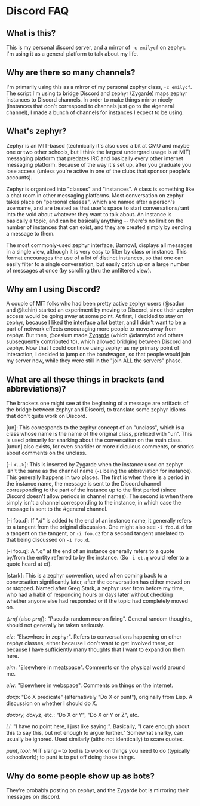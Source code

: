 # Discord FAQ

## What is this?
This is my personal discord server, and a mirror of `-c emilycf` on zephyr. I'm
using it as a general platform to talk about my life.

## Why are there so many channels?
I'm primarily using this as a mirror of my personal zephyr class, `-c emilycf`.
The script I'm using to bridge Discord and zephyr ([Zygarde][0]) maps zephyr
instances to Discord channels. In order to make things mirror nicely (instances
that don't correspond to channels just go to the #general channel), I made a
bunch of channels for instances I expect to be using.

## What's zephyr?
Zephyr is an MIT-based (technically it's also used a bit at CMU and maybe one
or two other schools, but I think the largest undergrad usage is at MIT)
messaging platform that predates IRC and basically every other internet
messaging platform. Because of the way it's set up, after you graduate you lose
access (unless you're active in one of the clubs that sponsor people's
accounts).

Zephyr is organized into "classes" and "instances". A class is something like a
chat room in other messaging platforms. Most conversation on zephyr takes place
on "personal classes", which are named after a person's username, and are
treated as that user's space to start conversations/rant into the void about
whatever they want to talk about. An instance is basically a topic, and can be
basically anything -- there's no limit on the number of instances that can
exist, and they are created simply by sending a message to them.

The most commonly-used zephyr interface, Barnowl, displays all messages in a
single view, although it is very easy to filter by class or instance. This
format encourages the use of a lot of distinct instances, so that one can
easily filter to a single conversation, but easily catch up on a large number
of messages at once (by scrolling thru the unfiltered view).

## Why am I using Discord?
A couple of MIT folks who had been pretty active zephyr users (@sadun and
@ltchin) started an experiment by moving to Discord, since their zephyr access
would be going away at some point. At first, I decided to stay on zephyr,
because I liked the interface a lot better, and I didn't want to be a part of
network effects encouraging more people to move away from zephyr. But then,
@cesium made [Zygarde][0] (which @dannybd and others subsequently contributed
to), which allowed bridging between Discord and zephyr.  Now that I could
continue using zephyr as my primary point of interaction, I decided to jump on
the bandwagon, so that people would join my server now, while they were still
in the "join ALL the servers" phase.

## What are all these things in brackets (and abbreviations)?
The brackets one might see at the beginning of a message are artifacts of the
bridge between zephyr and Discord, to translate some zephyr idioms that don't
quite work on Discord.

\[un\]: This corresponds to the zephyr concept of an "unclass", which is a
class whose name is the name of the original class, prefixed with "un". This is
used primarily for snarking about the conversation on the main class. \[unun\]
also exists, for even snarkier or more ridiculous comments, or snarks about
comments on the unclass.

\[-i <...>\]: This is inserted by Zygarde when the instance used on zephyr
isn't the same as the channel name (`-i` being the abbreviation for instance).
This generally happens in two places. The first is when there is a period in
the instance name, the message is sent to the Discord channel corresponding to
the part of the instance up to the first period (since Discord doesn't allow
periods in channel names). The second is when there simply isn't a channel
corresponding to the instance, in which case the message is sent to the
#general channel.

\[-i foo.d\]: If ".d" is added to the end of an instance name, it generally
refers to a tangent from the original discussion. One might also see `-i
foo.d.d` for a tangent on the tangent, or `-i foo.d2` for a second tangent
unrelated to that being discussed on `-i foo.d`.

\[-i foo.q\]: A ".q" at the end of an instance generally refers to a quote
by/from the entity referred to by the instance. (So `-i et.q` would refer to a
quote heard at et).

\[stark\]: This is a zephyr convention, used when coming back to a conversation
significantly later, after the conversation has either moved on or stopped.
Named after Greg Stark, a zephyr user from before my time, who had a habit of
responding hours or days later without checking whether anyone else had
responded or if the topic had completely moved on.

_ψrnf_ (also _prnf_): "Pseudo-random neuron firing". General random thoughts,
should not generally be taken seriously.

_eiz_: "Elsewhere in zephyr". Refers to conversations happening on other zephyr
classes, either because I don't want to get involved there, or because I have
sufficiently many thoughts that I want to expand on them here.

_eim_: "Elsewhere in meatspace". Comments on the physical world around me.

_eiw_: "Elsewhere in webspace". Comments on things on the internet.

_doxp_: "Do X predicate" (alternatively "Do X or punt"), originally from Lisp.
A discussion on whether I should do X.

_doxory_, _doxyz_, etc.: "Do X or Y", "Do X or Y or Z", etc.

_i,i_: "I have no point here, I just like saying:". Basically, "I care enough
about this to say this, but not enough to argue further." Somewhat snarky, can
usually be ignored. Used similarly (altho not identically) to scare quotes.

_punt_, _tool_: MIT slang – to tool is to work on things you need to do
(typically schoolwork); to punt is to put off doing those things.

## Why do some people show up as bots?
They're probably posting on zephyr, and the Zygarde bot is mirroring their
messages on discord.

[0]: https://github.com/cesium12/zygarde/
